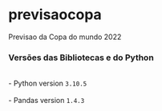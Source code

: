 # previsaocopa
Previsao da Copa do mundo 2022

<h3>Versões das Bibliotecas e do Python</h3>

<br>- Python version <code>3.10.5</code></br>
<br>- Pandas version <code>1.4.3</code></br>
